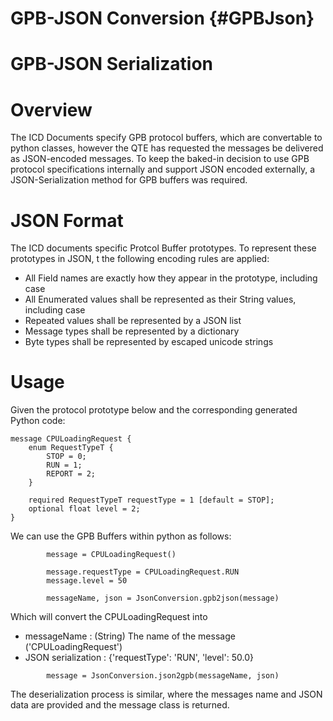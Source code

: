 # GPB-JSON Conversion {#GPBJson}

GPB-JSON Serialization
======================

# Overview
The ICD Documents specify GPB protocol buffers, which are convertable to python classes, however
the QTE has requested the messages be delivered as JSON-encoded messages.  To keep the baked-in 
decision to use GPB protocol specifications internally and support JSON encoded externally, a
JSON-Serialization method for GPB buffers was required.

# JSON Format
The ICD documents specific Protcol Buffer prototypes.  To represent these prototypes in JSON, t
the following encoding rules are applied:

* All Field names are exactly how they appear in the prototype, including case
* All Enumerated values shall be represented as their String values, including case
* Repeated values shall be represented by a JSON list
* Message types shall be represented by a dictionary
* Byte types shall be represented by escaped unicode strings

# Usage
Given the protocol prototype below and the corresponding generated Python code:

~~~
message CPULoadingRequest { 
	enum RequestTypeT {
		STOP = 0;
		RUN = 1;
		REPORT = 2;
	}
	
	required RequestTypeT requestType = 1 [default = STOP];
	optional float level = 2;
}
~~~

We can use the GPB Buffers within python as follows:
~~~~~~~~~~~~~{.py}     
        message = CPULoadingRequest()

        message.requestType = CPULoadingRequest.RUN
        message.level = 50

        messageName, json = JsonConversion.gpb2json(message)
~~~~~~~~~~~~~
Which will convert the CPULoadingRequest into
+ messageName : (String) The name of the message ('CPULoadingRequest')
+ JSON serialization : {'requestType': 'RUN', 'level': 50.0}

~~~~~~~~~~~~~{.py}     
        message = JsonConversion.json2gpb(messageName, json)
~~~~~~~~~~~~~

The deserialization process is similar, where the messages name and JSON 
data are provided and the message class is returned.


